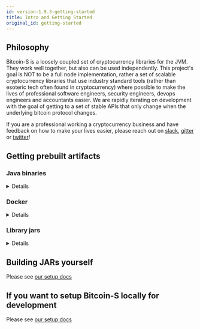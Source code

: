 ```yaml
---
id: version-1.9.3-getting-started
title: Intro and Getting Started
original_id: getting-started
---
```


## Philosophy

Bitcoin-S is a loosely coupled set of cryptocurrency libraries for the JVM. They work well together, but also can be used
independently. This project's goal is NOT to be a full node implementation, rather a set of scalable cryptocurrency libraries
that use industry standard tools (rather than esoteric tech often found in cryptocurrency) where possible to make the lives of professional
software engineers, security engineers, devops engineers and accountants easier.
We are rapidly iterating on development with the goal of getting to a set of stable APIs that only change when the underlying bitcoin protocol changes.

If you are a professional working a cryptocurrency business and
have feedback on how to make your lives easier, please reach out on [slack](https://join.slack.com/t/suredbits/shared_invite/zt-eavycu0x-WQL7XOakzQo8tAy7jHHZUw),
[gitter](https://gitter.im/bitcoin-s-core/) or [twitter](https://twitter.com/Chris_Stewart_5/)!

## Getting prebuilt artifacts

### Java binaries

<details>

#### Latest release

Please see the release page on github, you can find it [here](https://github.com/bitcoin-s/bitcoin-s/releases)

#### Master builds

We build installers for mac, linux and windows everytime a PR is merged to master.

You can find the latest builds at this link: 

https://github.com/bitcoin-s/bitcoin-s/actions/workflows/release.yml

Here is what the installers look like

![installers](/img/doc-imgs/github-artifacts.png)

</details>

### Docker

<details>
We publish docker images to docker hub on every PR merge and tag on github.
You can obtain the images for both the app server and oracle server on these
docker hub repos

[bitcoin-s-server docker hub repo](https://hub.docker.com/r/bitcoinscala/bitcoin-s-server/tags?page=1&ordering=last_updated)

[bitcoin-s-oracle-server docker hub repo](https://hub.docker.com/r/bitcoinscala/bitcoin-s-oracle-server/tags?page=1&ordering=last_updated)
</details>

### Library jars

<details>
Add this to your `build.sbt`:

```scala


libraryDependencies += "org.bitcoin-s" %% "bitcoin-s-bitcoind-rpc" % "1.9.2"

libraryDependencies += "org.bitcoin-s" %% "bitcoin-s-core" % "1.9.2"

libraryDependencies += "org.bitcoin-s" %% "bitcoin-s-chain" % "1.9.2"

libraryDependencies += "org.bitcoin-s" %% "bitcoin-s-dlc-oracle" % "1.9.2"

libraryDependencies += "org.bitcoin-s" %% "bitcoin-s-eclair-rpc" % "1.9.2"

libraryDependencies += "org.bitcoin-s" %% "bitcoin-s-fee-provider" % "1.9.2"

libraryDependencies += "org.bitcoin-s" %% "bitcoin-s-key-manager" % "1.9.2"

libraryDependencies += "org.bitcoin-s" %% "bitcoin-s-lnd-rpc" % "1.9.2"

libraryDependencies += "org.bitcoin-s" %% "bitcoin-s-node" % "1.9.2"

libraryDependencies += "org.bitcoin-s" %% "bitcoin-s-oracle-explorer-client" % "1.9.2"

libraryDependencies += "org.bitcoin-s" % "bitcoin-s-secp256k1jni" % "1.9.2"

libraryDependencies += "org.bitcoin-s" %% "bitcoin-s-testkit-core" % "1.9.2"

libraryDependencies += "org.bitcoin-s" %% "bitcoin-s-testkit" % "1.9.2"

libraryDependencies += "org.bitcoin-s" %% "bitcoin-s-wallet" % "1.9.2"

libraryDependencies += "org.bitcoin-s" %% "bitcoin-s-zmq" % "1.9.2"

```


### Nightly builds

You can also run on the bleeding edge of Bitcoin-S, by
adding a snapshot build to your `build.sbt`. The most
recent snapshot published is `1.9.2-118-dbed81c6-SNAPSHOT`.



To fetch snapshots, you will need to add the correct
resolver in your `build.sbt`:

```sbt
resolvers += Resolver.sonatypeRepo("snapshots")
```

The official maven repo for releases is

https://repo1.maven.org/maven2/org/bitcoin-s/

The repo for snapshots, which are published after everytime something is merged to master:

https://oss.sonatype.org/content/repositories/snapshots/org/bitcoin-s/

</details>

## Building JARs yourself

Please see [our setup docs](getting-setup.md)

## If you want to setup Bitcoin-S locally for development

Please see [our setup docs](getting-setup.md)
